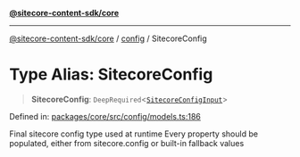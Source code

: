 [**@sitecore-content-sdk/core**](../../README.md)

***

[@sitecore-content-sdk/core](../../README.md) / [config](../README.md) / SitecoreConfig

# Type Alias: SitecoreConfig

> **SitecoreConfig**: `DeepRequired`\<[`SitecoreConfigInput`](SitecoreConfigInput.md)\>

Defined in: [packages/core/src/config/models.ts:186](https://github.com/Sitecore/content-sdk/blob/6011964d1f248a508bbfba336ef2d9fbb216116e/packages/core/src/config/models.ts#L186)

Final sitecore config type used at runtime
Every property should be populated, either from sitecore.config or built-in fallback values
